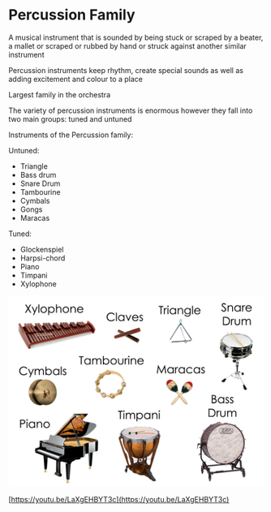 # Percussion Family

A musical instrument that is sounded by being stuck or scraped by a beater, a mallet or scraped or rubbed by hand or struck against another similar instrument

Percussion instruments keep rhythm, create special sounds as well as adding excitement and colour to a place

Largest family in the orchestra

The variety of percussion instruments is enormous however they fall into two main groups: tuned and untuned

Instruments of the Percussion family:

Untuned:

- Triangle
- Bass drum
- Snare Drum
- Tambourine
- Cymbals
- Gongs
- Maracas

Tuned:

- Glockenspiel
- Harpsi-chord
- Piano
- Timpani
- Xylophone

![Untitled](Percussion%206e57a/Untitled.png)

[https://youtu.be/LaXgEHBYT3c](https://youtu.be/LaXgEHBYT3c)